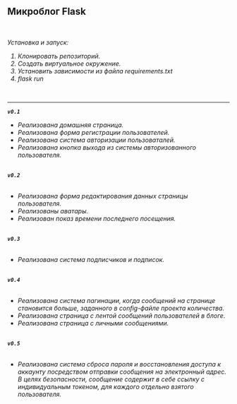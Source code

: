 <strong>Микроблог Flask</strong><br />
-----------------------------------------------------------------------------------------------------------------------------------------------------------
<br />


<i>Установка и запуск:<br />
<ol>
<li>Клонировать репозиторий.</li>
<li>Создать виртуальное окружение.</li>
<li>Установить зависимости из файла requirements.txt</li>
<li>flask run</li>
</ol><br />

-----------------------------------------------------------------------------------------------------------------------------------------------------------
<code><b>v0.1</b></code><br /><ul><li>Реализована домашняя страница.</li><li>Реализована форма регистрации пользователей.</li><li>Реализована система авторизации пользоваталей.</li><li>Реализована кнопка выхода из системы авторизованного пользователя.</li></ul><br />
 <code><b>v0.2</b></code><br /><br /><ul><li>Реализована форма редактирования данных страницы пользователя.</li><li>Реализованы аватары.</li><li>Реализован показ времени последнего посещения.</li></ul><br />
 <code><b>v0.3</b></code><br /><br /><ul><li>Реализована система подписчиков и подписок.</li></ul><br />
 <code><b>v0.4</b></code><br /><br /><ul><li>Реализована система пагинации, когда сообщений на странице становится больше, заданного в config-файле проекта количества.</li><li>Реализована страница с лентой сообщений пользователей в блоге.</li><li>Реализована страница с личными сообщениями. </li></ul><br />
<code><b>v0.5</b></code><br /><br /><ul><li>Реализована система сброса пароля и восстановления доступа к аккаунту посредством отправки сообщения на электронный адрес.<br />В целях безопасности, сообщение содержит в себе ссылку с индивидуальным токеном, для каждого отдельно взятого пользователя. </li></ul><br />

